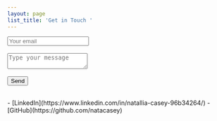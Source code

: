 ```yaml
---
layout: page
list_title: 'Get in Touch '
---
```

<div id="contact">
        <div id="contact-form">
                <form action="https://formspree.io/f/xrgrppgk" method="POST">
                <input type="hidden" name="_subject" value="Contact request from personal website" />
                <input type="email" name="_replyto" placeholder="Your email" required><br><br>
                <textarea name="message" placeholder="Type your message" required></textarea><br><br>
                <button type="submit">Send</button>
            </form>
        </div>
    </div>
<br>
- [LinkedIn](https://www.linkedin.com/in/natallia-casey-96b34264/)
- [GitHub](https://github.com/natacasey)

